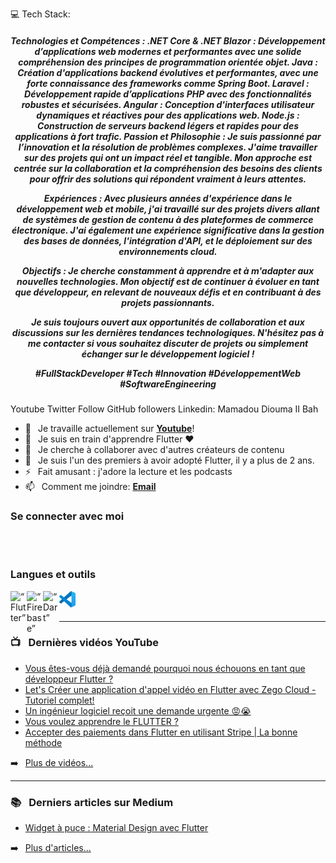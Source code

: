 💻 Tech Stack:

<h5 align="center">
Technologies et Compétences :
.NET Core & .NET Blazor : Développement d’applications web modernes et performantes avec une solide compréhension des principes de programmation orientée objet.
Java : Création d'applications backend évolutives et performantes, avec une forte connaissance des frameworks comme Spring Boot.
Laravel : Développement rapide d’applications PHP avec des fonctionnalités robustes et sécurisées.
Angular : Conception d'interfaces utilisateur dynamiques et réactives pour des applications web.
Node.js : Construction de serveurs backend légers et rapides pour des applications à fort trafic.
Passion et Philosophie :
Je suis passionné par l’innovation et la résolution de problèmes complexes. J'aime travailler sur des projets qui ont un impact réel et tangible. Mon approche est centrée sur la collaboration et la compréhension des besoins des clients pour offrir des solutions qui répondent vraiment à leurs attentes.

Expériences :
Avec plusieurs années d'expérience dans le développement web et mobile, j'ai travaillé sur des projets divers allant de systèmes de gestion de contenu à des plateformes de commerce électronique. J'ai également une expérience significative dans la gestion des bases de données, l'intégration d'API, et le déploiement sur des environnements cloud.

Objectifs :
Je cherche constamment à apprendre et à m'adapter aux nouvelles technologies. Mon objectif est de continuer à évoluer en tant que développeur, en relevant de nouveaux défis et en contribuant à des projets passionnants.

Je suis toujours ouvert aux opportunités de collaboration et aux discussions sur les dernières tendances technologiques. N'hésitez pas à me contacter si vous souhaitez discuter de projets ou simplement échanger sur le développement logiciel !

#FullStackDeveloper #Tech #Innovation #DéveloppementWeb #SoftwareEngineering
</h5>



Youtube Twitter Follow GitHub followers Linkedin: Mamadou Diouma II Bah

- 🔭 &ensp;Je travaille actuellement sur [**Youtube**][youtube]!
- 🌱 &ensp;Je suis en train d'apprendre Flutter ❤️
- 👯 &ensp;Je cherche à collaborer avec d'autres créateurs de contenu
- 🗿 &ensp;Je suis l'un des premiers à avoir adopté Flutter, il y a plus de 2 ans.
- ⚡ &ensp;Fait amusant : j'adore la lecture et les podcasts
- 📫 &ensp;Comment me joindre: [**Email**][email]

### Se connecter avec moi

<!--[<img align="left" alt="Johannes Milke | Instagram" width="28px" src="https://firebasestorage.googleapis.com/v0/b/web-johannesmilke.appspot.com/o/other%2Fsocial%2Finstagram.png?alt=media" />][instagram]
[<img align="left" alt="Johannes Milke | Facebook" width="28px" src="https://firebasestorage.googleapis.com/v0/b/web-johannesmilke.appspot.com/o/other%2Fsocial%2Ffacebook.png?alt=media" />][facebook]
[<img align="left" alt="Johannes Milke | Medium" width="28px" src="https://firebasestorage.googleapis.com/v0/b/web-johannesmilke.appspot.com/o/other%2Fsocial%2Fmedium.png?alt=media" />][medium] -->


<br />
<br />

###  Langues et outils
[<img align="left" alt=“Flutter” width="26px" src="https://www.vectorlogo.zone/logos/flutterio/flutterio-icon.svg" />][youtube]
[<img align="left" alt=“Firebase” width="26px" src="https://www.vectorlogo.zone/logos/firebase/firebase-icon.svg" />][youtube]
[<img align="left" alt=“Dart” width="26px" src="https://www.vectorlogo.zone/logos/dartlang/dartlang-icon.svg" />][youtube]
[<img align="left" alt=“Github” width="26px" src="https://raw.githubusercontent.com/github/explore/80688e429a7d4ef2fca1e82350fe8e3517d3494d/topics/visual-studio-code/visual-studio-code.png" />][youtube]



<br />
<br />

---

### 📺 &ensp;Dernières vidéos YouTube

<!-- YOUTUBE:START -->
- [Vous êtes-vous déjà demandé pourquoi nous échouons en tant que développeur Flutter ?](https://www.youtube.com/watch?v=WkA31-vvCGA)
- [Let&#39;s Créer une application d'appel vidéo en Flutter avec Zego Cloud - Tutoriel complet!](https://www.youtube.com/watch?v=7I3VAWGvOEw)
- [Un ingénieur logiciel reçoit une demande urgente  😡😭](https://www.youtube.com/watch?v=grH1CRa7-Lg)
- [Vous voulez apprendre le FLUTTER ?](https://www.youtube.com/watch?v=6X4LpMS9Np8)
- [Accepter des paiements dans Flutter en utilisant Stripe | La bonne méthode](https://www.youtube.com/watch?v=ODt1ORP0SpM)
<!-- YOUTUBE:END -->

➡️ &ensp;[Plus de vidéos...]([https://youtube.com/JohannesMilke/videos](https://studio.youtube.com/channel/UC86D1bRX5qeaxxXjKZsbxlQ/videos))

---

### 📚 &ensp;Derniers articles sur Medium

<!-- BLOG-POST-LIST:START -->
- [Widget à puce : Material Design avec Flutter](https://medium.com/flutter-community/chip-widget-material-design-with-flutter-4a834553c9ab?source=rss-1d0dd7b62afc------2)
<!-- BLOG-POST-LIST:END -->

➡️ &ensp;[Plus d'articles...](https://medium.com/@JohannesMilke)



[website]: https://heyflutter.com
[twitter]: https://twitter.com/intent/follow?original_referer=https%3A%2F%2Fgithub.com%2FJohannesMilke&screen_name=HeyFlutter_
[youtube]: https://youtube.com/@heyflutter?sub_confirmation=1
[linkedin]: https://www.linkedin.com/company/heyflutter/
[github]: https://github.com/dioumahb
[instagram]: https://instagram.com/heyflutter_
[facebook]: https://www.facebook.com/heyflutter
[medium]: https://medium.com/@dioumahb
[email]: mailto:mamadoudiouma93bah@gmail.com
